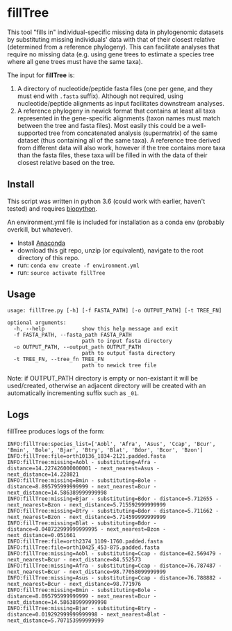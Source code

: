 # fillTree

This tool "fills in" individual-specific missing data in phylogenomic datasets by substituting missing individuals' data with that of their closest relative (determined from a reference phylogeny). This can facilitate analyses that require no missing data (e.g. using gene trees to estimate a species tree where all gene trees must have the same taxa).

The input for **fillTree** is:
1. A directory of nucleotide/peptide fasta files (one per gene, and they must end with `.fasta` suffix). Although not required, using nucleotide/peptide alignments as input facilitates downstream analyses.
2. A reference phylogeny in newick format that contains at least all taxa represented in the gene-specific alignments (taxon names must match between the tree and fasta files). Most easily this could be a well-supported tree from concatenated analysis (supermatrix) of the same dataset (thus containing all of the same taxa). A reference tree derived from different data will also work, however if the tree contains more taxa than the fasta files, these taxa will be filled in with the data of their closest relative based on the tree.

## Install

This script was written in python 3.6 (could work with earlier, haven't tested) and requires [biopython](http://biopython.org/).

An environment.yml file is included for installation as a conda env (probably overkill, but whatever).

 - Install [Anaconda](https://www.anaconda.com/download/)
 - download this git repo, unzip (or equivalent), navigate to the root directory of this repo.
 - run: `conda env create -f environment.yml`
 - run: `source activate fillTree`
 
## Usage
 
```
usage: fillTree.py [-h] [-f FASTA_PATH] [-o OUTPUT_PATH] [-t TREE_FN]

optional arguments:
  -h, --help            show this help message and exit
  -f FASTA_PATH, --fasta_path FASTA_PATH
                        path to input fasta directory
  -o OUTPUT_PATH, --output_path OUTPUT_PATH
                        path to output fasta directory
  -t TREE_FN, --tree_fn TREE_FN
                        path to newick tree file
```

Note: if OUTPUT_PATH directory is empty or non-existant it will be used/created, otherwise an adjacent directory will be created with an automatically incrementing suffix such as `_01`.

## Logs

fillTree produces logs of the form:
```
INFO:fillTree:species_list=['Aobl', 'Afra', 'Asus', 'Ccap', 'Bcur', 'Bmin', 'Bole', 'Bjar', 'Btry', 'Blat', 'Bdor', 'Bcor', 'Bzon']
INFO:fillTree:file=orth10136_1834-2121.padded.fasta
INFO:fillTree:missing=Aobl - substituting=Afra - distance=14.227426000000001 - next_nearest=Asus - next_distance=14.228821
INFO:fillTree:missing=Bmin - substituting=Bole - distance=8.895795999999999 - next_nearest=Bcur - next_distance=14.586389999999998
INFO:fillTree:missing=Bjar - substituting=Bdor - distance=5.712655 - next_nearest=Bzon - next_distance=5.715592999999999
INFO:fillTree:missing=Btry - substituting=Bdor - distance=5.711662 - next_nearest=Bzon - next_distance=5.714599999999999
INFO:fillTree:missing=Blat - substituting=Bdor - distance=0.048722999999999995 - next_nearest=Bzon - next_distance=0.051661
INFO:fillTree:file=orth2374_1109-1760.padded.fasta
INFO:fillTree:file=orth10425_453-875.padded.fasta
INFO:fillTree:missing=Aobl - substituting=Ccap - distance=62.569479 - next_nearest=Bcur - next_distance=84.552573
INFO:fillTree:missing=Afra - substituting=Ccap - distance=76.787487 - next_nearest=Bcur - next_distance=98.77058099999999
INFO:fillTree:missing=Asus - substituting=Ccap - distance=76.788882 - next_nearest=Bcur - next_distance=98.771976
INFO:fillTree:missing=Bmin - substituting=Bole - distance=8.895795999999999 - next_nearest=Bcur - next_distance=14.586389999999998
INFO:fillTree:missing=Bjar - substituting=Btry - distance=0.019292999999999998 - next_nearest=Blat - next_distance=5.707153999999999
```
